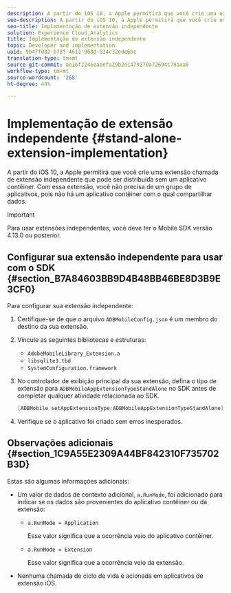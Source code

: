 ```yaml
---
description: A partir do iOS 10, a Apple permitirá que você crie uma extensão chamada de extensão independente que pode ser distribuída sem um aplicativo contêiner. Com essa extensão, você não precisa de um grupo de aplicativos, pois não há um aplicativo contêiner com o qual compartilhar dados.
seo-description: A partir do iOS 10, a Apple permitirá que você crie uma extensão chamada de extensão independente que pode ser distribuída sem um aplicativo contêiner. Com essa extensão, você não precisa de um grupo de aplicativos, pois não há um aplicativo contêiner com o qual compartilhar dados.
seo-title: Implementação de extensão independente
solution: Experience Cloud,Analytics
title: Implementação de extensão independente
topic: Developer and implementation
uuid: 9b47f082-b78f-4611-968d-014c32ede6bc
translation-type: tm+mt
source-git-commit: ae16f224eeaeefa29b2e1479270a72694c79aaa0
workflow-type: tm+mt
source-wordcount: '268'
ht-degree: 44%

---
```



# Implementação de extensão independente {#stand-alone-extension-implementation}

A partir do iOS 10, a Apple permitirá que você crie uma extensão chamada de extensão independente que pode ser distribuída sem um aplicativo contêiner. Com essa extensão, você não precisa de um grupo de aplicativos, pois não há um aplicativo contêiner com o qual compartilhar dados.

>[!IMPORTANT]
>
>Para usar extensões independentes, você deve ter o Mobile SDK versão 4.13.0 ou posterior.

## Configurar sua extensão independente para usar com o SDK {#section_B7A84603BB9D4B48BB46BE8D3B9E3CF0}

Para configurar sua extensão independente:

1. Certifique-se de que o arquivo `ADBMobileConfig.json` é um membro do destino da sua extensão.
1. Vincule as seguintes bibliotecas e estruturas:

   * `AdobeMobileLibrary_Extension.a`
   * `libsqlite3.tbd`
   * `SystemConfiguration.framework`

1. No controlador de exibição principal da sua extensão, defina o tipo de extensão para `ADBMobileAppExtensionTypeStandAlone` no SDK antes de completar qualquer atividade relacionada ao SDK.

   ```objective-c
   [ADBMobile setAppExtensionType:ADBMobileAppExtensionTypeStandAlone];
   ```

1. Verifique se o aplicativo foi criado sem erros inesperados.

## Observações adicionais {#section_1C9A55E2309A44BF842310F735702B3D}

Estas são algumas informações adicionais:

* Um valor de dados de contexto adicional, `a.RunMode`, foi adicionado para indicar se os dados são provenientes do aplicativo contêiner ou da extensão:

   * `a.RunMode = Application`

      Esse valor significa que a ocorrência veio do aplicativo contêiner.
   * `a.RunMode = Extension`

      Esse valor significa que a ocorrência veio da extensão.

* Nenhuma chamada de ciclo de vida é acionada em aplicativos de extensão iOS.

